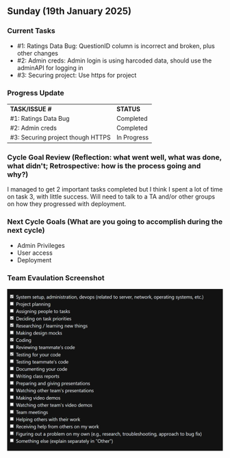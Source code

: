 ## Sunday (19th January 2025)

### Current Tasks
  * #1: Ratings Data Bug: QuestionID column is incorrect and broken, plus other changes
  * #2: Admin creds: Admin login is using harcoded data, should use the adminAPI for logging in
  * #3: Securing project: Use https for project

### Progress Update 
<table>
    <tr>
        <td><strong>TASK/ISSUE #</strong>
        </td>
        <td><strong>STATUS</strong>
        </td>
    </tr>
    <tr>
        <!-- Task/Issue # -->
        <td>#1: Ratings Data Bug
        </td>
        <!-- Status -->
        <td>Completed
        </td>
    </tr>
        <tr>
        <!-- Task/Issue # -->
        <td>#2: Admin creds
        </td>
        <!-- Status -->
        <td>Completed
        </td>
    </tr>
    <tr>
        <!-- Task/Issue # -->
        <td>#3: Securing project though HTTPS
        <!-- Status -->
        <td>In Progress
        </td>
    </tr>
        </table>

### Cycle Goal Review (Reflection: what went well, what was done, what didn't; Retrospective: how is the process going and why?)
I managed to get 2 important tasks completed but I think I spent a lot of time on task 3, with little success. Will need to talk to a TA and/or other groups on how they progressed with deployment.
### Next Cycle Goals (What are you going to accomplish during the next cycle)
  * Admin Privileges
  * User access
  * Deployment
### Team Evaulation Screenshot
![alt text](Shakthi_tasks.png)
